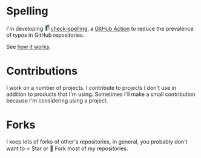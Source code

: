 # Spelling

I'm developing [<img src="https://raw.githubusercontent.com/check-spelling/art/master/logo/spell-check.png" width="16" height="16">check-spelling](https://github.com/marketplace/actions/check-spelling),
a [GitHub Action](https://github.com/features/actions) to reduce the prevalence of typos in GitHub repositories.

See [how it works](https://github.com/check-spelling/check-spelling/wiki/Showcase).

# Contributions

I work on a number of projects.
I contribute to projects I don't use in addition to products that I'm using.
Sometimes I'll make a small contribution because I'm considering using a project.

# Forks

I keep lots of forks of other's repositories,
in general, you probably don't want to :star: Star or :fork_and_knife: Fork most of my repositories.
